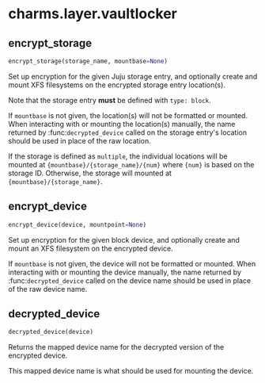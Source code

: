 <h1 id="charms.layer.vaultlocker">charms.layer.vaultlocker</h1>


<h2 id="charms.layer.vaultlocker.encrypt_storage">encrypt_storage</h2>

```python
encrypt_storage(storage_name, mountbase=None)
```

Set up encryption for the given Juju storage entry, and optionally create
and mount XFS filesystems on the encrypted storage entry location(s).

Note that the storage entry **must** be defined with ``type: block``.

If ``mountbase`` is not given, the location(s) will not be formatted or
mounted.  When interacting with or mounting the location(s) manually, the
name returned by :func:`decrypted_device` called on the storage entry's
location should be used in place of the raw location.

If the storage is defined as ``multiple``, the individual locations
will be mounted at ``{mountbase}/{storage_name}/{num}`` where ``{num}``
is based on the storage ID.  Otherwise, the storage will mounted at
``{mountbase}/{storage_name}``.

<h2 id="charms.layer.vaultlocker.encrypt_device">encrypt_device</h2>

```python
encrypt_device(device, mountpoint=None)
```

Set up encryption for the given block device, and optionally create and
mount an XFS filesystem on the encrypted device.

If ``mountbase`` is not given, the device will not be formatted or
mounted.  When interacting with or mounting the device manually, the
name returned by :func:`decrypted_device` called on the device name
should be used in place of the raw device name.

<h2 id="charms.layer.vaultlocker.decrypted_device">decrypted_device</h2>

```python
decrypted_device(device)
```

Returns the mapped device name for the decrypted version of the encrypted
device.

This mapped device name is what should be used for mounting the device.

